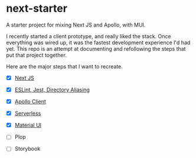 # next-starter

A starter project for mixing Next JS and Apollo, with MUI.

I recently started a client prototype, and really liked the stack. Once everything was wired up, it was the fastest development experience I'd had yet. This repo is an attempt at documenting and refollowing the steps that put that project together.

Here are the major steps that I want to recreate. 

* [x] [Next JS](./docs/1_next.md)
* [x] [ESLint, Jest, Directory Aliasing](./docs/2_eslint.md)
* [x] [Apollo Client](./docs/3_apollo.md)
* [x] [Serverless](./docs/4_serverless.md)
* [x] [Material UI](./docs/5_material-ui.md)
* [ ] Plop
* [ ] Storybook








